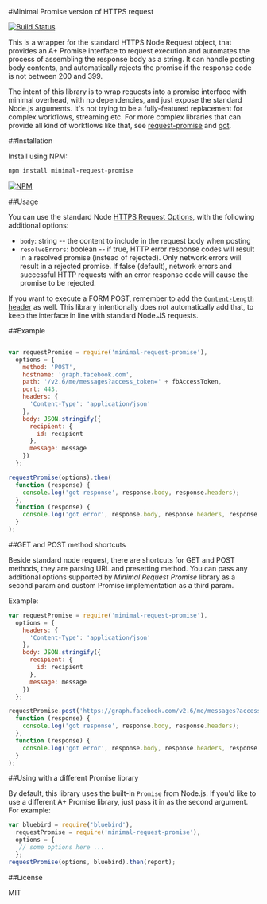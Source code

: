#Minimal Promise version of HTTPS request

[![Build Status](https://travis-ci.org/gojko/minimal-request-promise.svg?branch=master)](https://travis-ci.org/gojko/minimal-request-promise)

This is a wrapper for the standard HTTPS Node Request object, that provides an A+ Promise interface to request execution and automates the process of assembling the response body as a string. It can handle posting body contents, and automatically rejects the promise if the response code is not between 200 and 399.

The intent of this library is to wrap requests into a promise interface with minimal overhead, with no dependencies, and just expose the standard Node.js arguments.
It's not trying to be a fully-featured replacement for complex workflows, streaming etc. For more complex libraries that can provide all kind of workflows like that, see [request-promise](https://github.com/request/request-promise) and [got](https://github.com/sindresorhus/got).

##Installation

Install using NPM:

```bash
npm install minimal-request-promise
```

[![NPM](https://nodei.co/npm/minimal-request-promise.png?downloads=true&downloadRank=true&stars=true)](https://nodei.co/npm/minimal-request-promise/)

##Usage

You can use the standard Node [HTTPS Request Options](https://nodejs.org/api/https.html#https_https_request_options_callback), with the following additional options:

* `body`: string -- the content to include in the request body when posting
* `resolveErrors`: boolean -- if true, HTTP error response codes will result in a resolved promise (instead of rejected). Only network errors will result in a rejected promise. If false (default), network errors and successful HTTP requests with an error response code will cause the promise to be rejected.

If you want to execute a FORM POST, remember to add the [`Content-Length` header](https://www.w3.org/Protocols/rfc2616/rfc2616-sec14.html#sec14.13) as well. This library intentionally does not automatically add that, to keep the interface in line with standard Node.JS requests.

##Example

```javascript

var requestPromise = require('minimal-request-promise'),
  options = {
    method: 'POST',
    hostname: 'graph.facebook.com',
    path: '/v2.6/me/messages?access_token=' + fbAccessToken,
    port: 443,
    headers: {
      'Content-Type': 'application/json'
    },
    body: JSON.stringify({
      recipient: {
        id: recipient
      },
      message: message
    })
  };

requestPromise(options).then(
  function (response) {
    console.log('got response', response.body, response.headers);
  },
  function (response) {
    console.log('got error', response.body, response.headers, response.statusCode, response.statusMessage);
  }
);

```

##GET and POST method shortcuts

Beside standard node request, there are shortcuts for GET and POST methods, they are parsing URL and presetting method. You can pass any additional options supported by _Minimal Request Promise_ library as a second param and custom Promise implementation as a third param.

Example:

```javascript
var requestPromise = require('minimal-request-promise'),
  options = {
    headers: {
      'Content-Type': 'application/json'
    },
    body: JSON.stringify({
      recipient: {
        id: recipient
      },
      message: message
    })
  };

requestPromise.post('https://graph.facebook.com/v2.6/me/messages?access_token=' + fbAccessToken, options).then(
  function (response) {
    console.log('got response', response.body, response.headers);
  },
  function (response) {
    console.log('got error', response.body, response.headers, response.statusCode, response.statusMessage);
  }
);
```

##Using with a different Promise library

By default, this library uses the built-in `Promise` from Node.js. If you'd like to use a different A+ Promise library, just pass it in as the second argument. For example:

```javascript
var bluebird = require('bluebird'),
  requestPromise = require('minimal-request-promise'),
  options = {  
   // some options here ...
  };
requestPromise(options, bluebird).then(report);
```

##License

MIT
